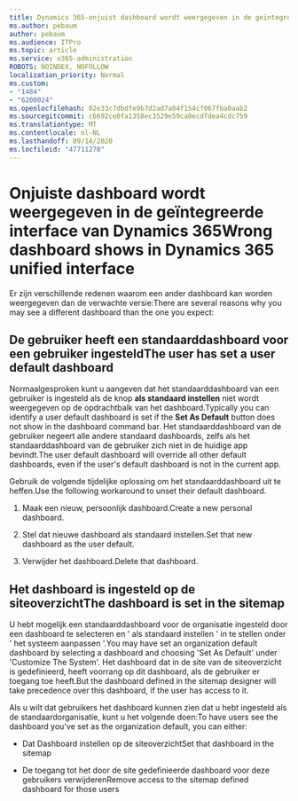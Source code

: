 ```yaml
---
title: Dynamics 365-onjuist dashboard wordt weergegeven in de geïntegreerde interface van Dynamics 365
ms.author: pebaum
author: pebaum
ms.audience: ITPro
ms.topic: article
ms.service: o365-administration
ROBOTS: NOINDEX, NOFOLLOW
localization_priority: Normal
ms.custom:
- "1484"
- "6200024"
ms.openlocfilehash: 02e33c7dbdfe9b7d2ad7a04f154cf067fba0aab2
ms.sourcegitcommit: c6692ce0fa1358ec3529e59ca0ecdfdea4cdc759
ms.translationtype: MT
ms.contentlocale: nl-NL
ms.lasthandoff: 09/14/2020
ms.locfileid: "47711270"
---
```

# <a name="wrong-dashboard-shows-in-dynamics-365-unified-interface"></a><span data-ttu-id="756dc-102">Onjuiste dashboard wordt weergegeven in de geïntegreerde interface van Dynamics 365</span><span class="sxs-lookup"><span data-stu-id="756dc-102">Wrong dashboard shows in Dynamics 365 unified interface</span></span>

<span data-ttu-id="756dc-103">Er zijn verschillende redenen waarom een ander dashboard kan worden weergegeven dan de verwachte versie:</span><span class="sxs-lookup"><span data-stu-id="756dc-103">There are several reasons why you may see a different dashboard than the one you expect:</span></span>

## <a name="the-user-has-set-a-user-default-dashboard"></a><span data-ttu-id="756dc-104">De gebruiker heeft een standaarddashboard voor een gebruiker ingesteld</span><span class="sxs-lookup"><span data-stu-id="756dc-104">The user has set a user default dashboard</span></span> 

<span data-ttu-id="756dc-105">Normaalgesproken kunt u aangeven dat het standaarddashboard van een gebruiker is ingesteld als de knop **als standaard instellen** niet wordt weergegeven op de opdrachtbalk van het dashboard.</span><span class="sxs-lookup"><span data-stu-id="756dc-105">Typically you can identify a user default dashboard is set if the **Set As Default** button does not show in the dashboard command bar.</span></span> <span data-ttu-id="756dc-106">Het standaarddashboard van de gebruiker negeert alle andere standaard dashboards, zelfs als het standaarddashboard van de gebruiker zich niet in de huidige app bevindt.</span><span class="sxs-lookup"><span data-stu-id="756dc-106">The user default dashboard will override all other default dashboards, even if the user's default dashboard is not in the current app.</span></span>

<span data-ttu-id="756dc-107">Gebruik de volgende tijdelijke oplossing om het standaarddashboard uit te heffen.</span><span class="sxs-lookup"><span data-stu-id="756dc-107">Use the following workaround to unset their default dashboard.</span></span>

1. <span data-ttu-id="756dc-108">Maak een nieuw, persoonlijk dashboard.</span><span class="sxs-lookup"><span data-stu-id="756dc-108">Create a new personal dashboard.</span></span>

2. <span data-ttu-id="756dc-109">Stel dat nieuwe dashboard als standaard instellen.</span><span class="sxs-lookup"><span data-stu-id="756dc-109">Set that new dashboard as the user default.</span></span>

3. <span data-ttu-id="756dc-110">Verwijder het dashboard.</span><span class="sxs-lookup"><span data-stu-id="756dc-110">Delete that dashboard.</span></span>

## <a name="the-dashboard-is-set-in-the-sitemap"></a><span data-ttu-id="756dc-111">Het dashboard is ingesteld op de siteoverzicht</span><span class="sxs-lookup"><span data-stu-id="756dc-111">The dashboard is set in the sitemap</span></span>

<span data-ttu-id="756dc-112">U hebt mogelijk een standaarddashboard voor de organisatie ingesteld door een dashboard te selecteren en ' als standaard instellen ' in te stellen onder ' het systeem aanpassen '.</span><span class="sxs-lookup"><span data-stu-id="756dc-112">You may have set an organization default dashboard by selecting a dashboard and choosing 'Set As Default' under 'Customize The System'.</span></span> <span data-ttu-id="756dc-113">Het dashboard dat in de site van de siteoverzicht is gedefinieerd, heeft voorrang op dit dashboard, als de gebruiker er toegang toe heeft.</span><span class="sxs-lookup"><span data-stu-id="756dc-113">But the dashboard defined in the sitemap designer will take precedence over this dashboard, if the user has access to it.</span></span>

<span data-ttu-id="756dc-114">Als u wilt dat gebruikers het dashboard kunnen zien dat u hebt ingesteld als de standaardorganisatie, kunt u het volgende doen:</span><span class="sxs-lookup"><span data-stu-id="756dc-114">To have users see the dashboard you've set as the organization default, you can either:</span></span>

* <span data-ttu-id="756dc-115">Dat Dashboard instellen op de siteoverzicht</span><span class="sxs-lookup"><span data-stu-id="756dc-115">Set that dashboard in the sitemap</span></span>

* <span data-ttu-id="756dc-116">De toegang tot het door de site gedefinieerde dashboard voor deze gebruikers verwijderen</span><span class="sxs-lookup"><span data-stu-id="756dc-116">Remove access to the sitemap defined dashboard for those users</span></span>
